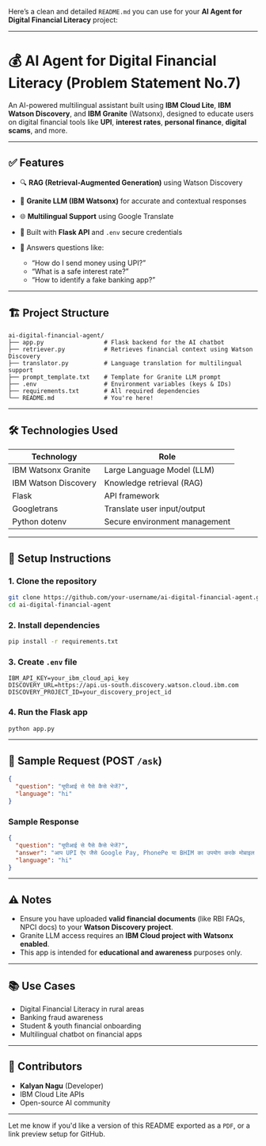 Here’s a clean and detailed `README.md` you can use for your **AI Agent for Digital Financial Literacy** project:

---

# 💰 AI Agent for Digital Financial Literacy (Problem Statement No.7)

An AI-powered multilingual assistant built using **IBM Cloud Lite**, **IBM Watson Discovery**, and **IBM Granite** (Watsonx), designed to educate users on digital financial tools like **UPI**, **interest rates**, **personal finance**, **digital scams**, and more.

---

## ✅ Features

* 🔍 **RAG (Retrieval-Augmented Generation)** using Watson Discovery
* 💬 **Granite LLM (IBM Watsonx)** for accurate and contextual responses
* 🌐 **Multilingual Support** using Google Translate
* 🔐 Built with **Flask API** and `.env` secure credentials
* 🔄 Answers questions like:

  * “How do I send money using UPI?”
  * “What is a safe interest rate?”
  * “How to identify a fake banking app?”

---

## 🏗️ Project Structure

```
ai-digital-financial-agent/
├── app.py                 # Flask backend for the AI chatbot
├── retriever.py           # Retrieves financial context using Watson Discovery
├── translator.py          # Language translation for multilingual support
├── prompt_template.txt    # Template for Granite LLM prompt
├── .env                   # Environment variables (keys & IDs)
├── requirements.txt       # All required dependencies
└── README.md              # You're here!
```

---

## 🛠️ Technologies Used

| Technology           | Role                          |
| -------------------- | ----------------------------- |
| IBM Watsonx Granite  | Large Language Model (LLM)    |
| IBM Watson Discovery | Knowledge retrieval (RAG)     |
| Flask                | API framework                 |
| Googletrans          | Translate user input/output   |
| Python dotenv        | Secure environment management |

---

## 🔑 Setup Instructions

### 1. Clone the repository

```bash
git clone https://github.com/your-username/ai-digital-financial-agent.git
cd ai-digital-financial-agent
```

### 2. Install dependencies

```bash
pip install -r requirements.txt
```

### 3. Create `.env` file

```env
IBM_API_KEY=your_ibm_cloud_api_key
DISCOVERY_URL=https://api.us-south.discovery.watson.cloud.ibm.com
DISCOVERY_PROJECT_ID=your_discovery_project_id
```

### 4. Run the Flask app

```bash
python app.py
```

---

## 🔄 Sample Request (POST `/ask`)

```json
{
  "question": "यूपीआई से पैसे कैसे भेजें?",
  "language": "hi"
}
```

### Sample Response

```json
{
  "question": "यूपीआई से पैसे कैसे भेजें?",
  "answer": "आप UPI ऐप जैसे Google Pay, PhonePe या BHIM का उपयोग करके मोबाइल नंबर या UPI ID के माध्यम से पैसे भेज सकते हैं।",
  "language": "hi"
}
```

---

## ⚠️ Notes

* Ensure you have uploaded **valid financial documents** (like RBI FAQs, NPCI docs) to your **Watson Discovery project**.
* Granite LLM access requires an **IBM Cloud project with Watsonx enabled**.
* This app is intended for **educational and awareness** purposes only.

---

## 📚 Use Cases

* Digital Financial Literacy in rural areas
* Banking fraud awareness
* Student & youth financial onboarding
* Multilingual chatbot on financial apps

---

## 👥 Contributors

* **Kalyan Nagu** (Developer)
* IBM Cloud Lite APIs
* Open-source AI community

---

Let me know if you'd like a version of this README exported as a `PDF`, or a link preview setup for GitHub.

